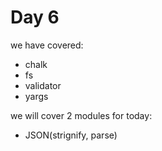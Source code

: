 # Day 6

we have covered:

- chalk
- fs
- validator
- yargs

we will cover 2 modules for today:

- JSON(strignify, parse)
